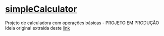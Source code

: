 # [simpleCalculator](https://rmelojefferson.github.io/jsChallenges/simpleCalculator/)
Projeto de calculadora com operações básicas - PROJETO EM PRODUÇÃO
Ideia original extraída deste [link](https://jsbeginners.com/calculator-javascript-project/)
